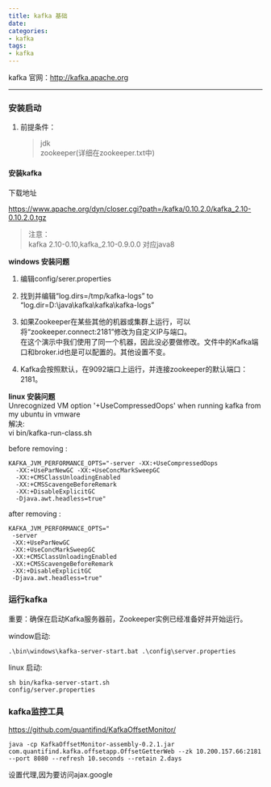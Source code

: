 ```yaml
---
title: kafka 基础
date:
categories:
- kafka
tags:
- kafka
---
```



kafka
  官网：http://kafka.apache.org

---
### 安装启动
1. 前提条件：
    >jdk  
    >zookeeper(详细在zookeeper.txt中)  

#### 安装kafka  
下载地址

https://www.apache.org/dyn/closer.cgi?path=/kafka/0.10.2.0/kafka_2.10-0.10.2.0.tgz
   >注意：  
   >kafka 2.10-0.10,kafka_2.10-0.9.0.0   对应java8  
   > 

**windows 安装问题**  
  1. 编辑config/serer.properties  
  2. 找到并编辑“log.dirs=/tmp/kafka-logs” to   “log.dir=D:\java\kafka\kafka\kafka-logs”  
  3. 如果Zookeeper在某些其他的机器或集群上运行，可以将“zookeeper.connect:2181”修改为自定义IP与端口。  
    在这个演示中我们使用了同一个机器，因此没必要做修改。文件中的Kafka端口和broker.id也是可以配置的。其他设置不变。  

  4. Kafka会按照默认，在9092端口上运行，并连接zookeeper的默认端口：2181。  

**linux 安装问题**  
Unrecognized VM option '+UseCompressedOops' when running   kafka from my ubuntu in vmware  
解决:  
vi bin/kafka-run-class.sh  

before removing :  
```
KAFKA_JVM_PERFORMANCE_OPTS="-server -XX:+UseCompressedOops 
  -XX:+UseParNewGC -XX:+UseConcMarkSweepGC   
  -XX:+CMSClassUnloadingEnabled 
  -XX:+CMSScavengeBeforeRemark
  -XX:+DisableExplicitGC 
  -Djava.awt.headless=true"
```
after removing :
```
KAFKA_JVM_PERFORMANCE_OPTS="
 -server 
 -XX:+UseParNewGC
 -XX:+UseConcMarkSweepGC 
 -XX:+CMSClassUnloadingEnabled
 -XX:+CMSScavengeBeforeRemark 
 -XX:+DisableExplicitGC
 -Djava.awt.headless=true"
```

### 运行kafka  
重要：确保在启动Kafka服务器前，Zookeeper实例已经准备好并开始运行。  

window启动:  

```
.\bin\windows\kafka-server-start.bat .\config\server.properties  
```

linux 启动:  
```
sh bin/kafka-server-start.sh  
config/server.properties
```

### kafka监控工具
https://github.com/quantifind/KafkaOffsetMonitor/

```
java -cp KafkaOffsetMonitor-assembly-0.2.1.jar com.quantifind.kafka.offsetapp.OffsetGetterWeb --zk 10.200.157.66:2181 --port 8080 --refresh 10.seconds --retain 2.days 
```

设置代理,因为要访问ajax.google

